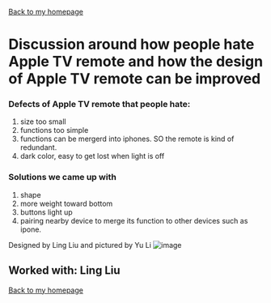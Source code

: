 [Back to my homepage](https://miaomiaosang.github.io/csci5839-YuLi9309/)

# Discussion around how people hate Apple TV remote and how the design of Apple TV remote can be improved

### Defects of Apple TV remote that people hate:

1. size too small
2. functions too simple
3. functions can be mergerd into iphones. SO the remote is kind of redundant.
4. dark color, easy to get lost when light is off

### Solutions we came up with
1. shape
2. more weight toward bottom
3. buttons light up
4. pairing nearby device to merge its function to other devices such as ipone.

Designed by Ling Liu and pictured by Yu Li
![image](/csci5839-YuLi9309/picture/YuLi.jpeg)
## Worked with: Ling Liu

[Back to my homepage](/csci5839-YuLi9309/blob/master/picture/appleTVremoteAvacado.jpg)



